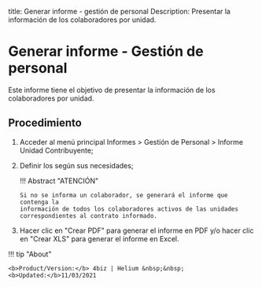 title: Generar informe - gestión de personal
Description: Presentar la información de los colaboradores por unidad.
# Generar informe - Gestión de personal


Este informe tiene el objetivo de presentar la información de los colaboradores
por unidad.

Procedimiento
-----------------

1.  Acceder al menú principal Informes \> Gestión de Personal \> Informe Unidad
    Contribuyente;

2.  Definir los según sus necesidades;

    !!! Abstract "ATENCIÓN"

        Si no se informa un colaborador, se generará el informe que contenga la
        información de todos los colaboradores activos de las unidades
        correspondientes al contrato informado.

3.  Hacer clic en "Crear PDF" para generar el informe en PDF y/o hacer clic en
    "Crear XLS" para generar el informe en Excel.



!!! tip "About"

    <b>Product/Version:</b> 4biz | Helium &nbsp;&nbsp;
    <b>Updated:</b>11/03/2021
